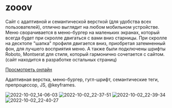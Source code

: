 # zooov

Сайт с адаптивной и семантической версткой (для удобства всех пользователей), отлично выглядит на любом мобильном устройстве. 
Меню сворачивается в меню-бургер на маленьких экранах, который всегда будет при скролле двигаться с вами вниз старницы. 
При скролле на десктопе "шапка" профиля двигается вниз, приобретая затемненный фон, для лучшего восприятия меню.
А также были подключены шрифты Roboto, Montserat для стиля, который гармонично сочетается с сайтом. 
(сайт находится в разработке остальных страниц)

[Просмотреть онлайн](https://teacher-cheater.github.io/zooov/)

Адаптивная верстка, меню-бургер, гугл-шрифт, семантические теги, препроцессор, JS, @keyframes.

![2022-10-02_14-06-03](https://user-images.githubusercontent.com/85887160/193473118-e5f18c43-3c4f-4d74-b9c7-851cbdf4b257.png)
![2022-10-02_22-37-51](https://user-images.githubusercontent.com/85887160/193473124-c9cc1d1f-b934-4d9b-b214-17ba37f56048.png)
![2022-10-02_22-39-34](https://user-images.githubusercontent.com/85887160/193473127-0be1fa02-c50e-40f8-8e34-df39c2ad11a3.png)
![2022-10-02_22-40-27](https://user-images.githubusercontent.com/85887160/193473130-b862d7cb-53b8-4845-b403-f16504e0b38d.png)
